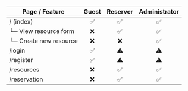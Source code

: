 | Page / Feature              | Guest | Reserver | Administrator |
|----------------------------|:-----:|:--------:|:-------------: |
| / (index)                  | ✅    | ✅       | ✅            |
| └─ View resource form      | ❌    | ✅       | ✅            |
| └─ Create new resource     | ❌    | ❌       | ✅            |
| /login                     | ✅    | ⚠️       | ⚠️            |
| /register                  | ✅    | ⚠️       | ⚠️            |
| /resources                 | ❌    | ✅       | ✅            |
| /reservation               | ❌    | ✅       | ✅            |

